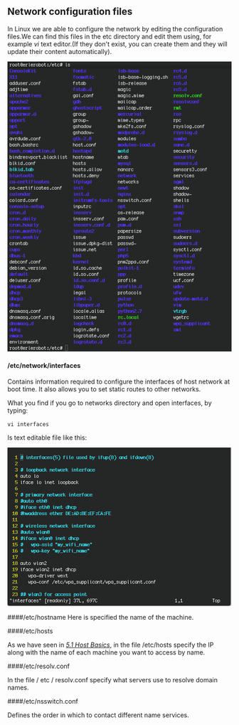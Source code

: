 ## Network configuration files

In Linux we are able to configure the network by editing the configuration files.We can find this files in the etc directory and edit them using, for example *vi* text editor.(If they don't exist, you can create them and they will update their content automatically).

![filesetc](img6/etc.jpg)

#### /etc/network/interfaces

Contains information required to configure the interfaces of host network at boot time. It also allows you to set static routes to other networks.

What you find if you go to networks directory and open interfaces, by typing:
```
vi interfaces
```
Is text editable file like this:

![interfaces](img6/interfaces.jpg)


####/etc/hostname
Here is specified the name of the machine.

####/etc/hosts

As we have seen in [*5.1 Host Basics*](../host/host_basics.md), in the file /etc/hosts specify the IP along with the name of each machine you want to access by name.

####/etc/resolv.conf

In the file / etc / resolv.conf specify what servers use to resolve domain names.

####/etc/nsswitch.conf

Defines the order in which to contact different name services.

